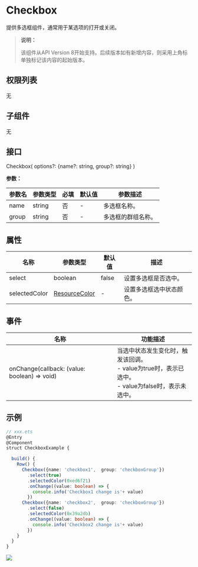 # Checkbox

提供多选框组件，通常用于某选项的打开或关闭。

>  **说明：**
>
>  该组件从API Version 8开始支持。后续版本如有新增内容，则采用上角标单独标记该内容的起始版本。

## 权限列表

无

## 子组件

无

## 接口

Checkbox( options?: {name?: string,  group?: string} )

**参数：** 

| 参数名   | 参数类型   | 必填   | 默认值  | 参数描述      |
| ----- | ------ | ---- | ---- | --------- |
| name  | string | 否    | -    | 多选框名称。    |
| group | string | 否    | -    | 多选框的群组名称。 |

## 属性

| 名称            | 参数类型  | 默认值   | 描述           |
| ------------- | ----- | ----- | ------------ |
| select        | boolean  | false | 设置多选框是否选中。   |
| selectedColor | [ResourceColor](ts-types.md#resourcecolor8) | -     | 设置多选框选中状态颜色。 |

## 事件

| 名称                                       | 功能描述                                     |
| ---------------------------------------- | ---------------------------------------- |
| onChange(callback: (value: boolean) => void) | 当选中状态发生变化时，触发该回调。<br>- value为true时，表示已选中。<br>- value为false时，表示未选中。 |

## 示例

```ts
// xxx.ets
@Entry
@Component
struct CheckboxExample {

  build() {
    Row() {
      Checkbox({name: 'checkbox1',  group: 'checkboxGroup'})
        .select(true)
        .selectedColor(0xed6f21)
        .onChange((value: boolean) => {
          console.info('Checkbox1 change is'+ value)
        })
      Checkbox({name: 'checkbox2',  group: 'checkboxGroup'})
        .select(false)
        .selectedColor(0x39a2db)
        .onChange((value: boolean) => {
          console.info('Checkbox2 change is'+ value)
        })
    }
  }
}
```


![](figures/checkbox.gif)